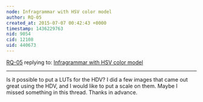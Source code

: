 ```yaml
---
node: Infragrammar with HSV color model
author: RQ-05
created_at: 2015-07-07 00:42:43 +0000
timestamp: 1436229763
nid: 9054
cid: 12108
uid: 440673
---
```




[RQ-05](../profile/RQ-05) replying to: [Infragrammar with HSV color model](../notes/warren/08-24-2013/infragrammar-with-hsv-color-model)

----
Is it possible to put a LUTs for the HDV? I did a few images that came out great using the HDV, and I would like to put a scale on them. Maybe I missed something in this thread. Thanks in advance.